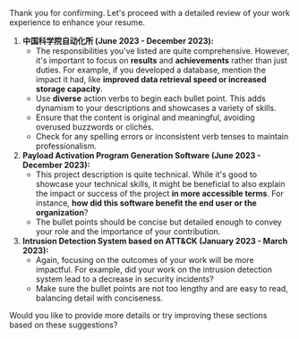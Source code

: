 Thank you for confirming. Let's proceed with a detailed review of your work experience to enhance your resume.

1. **中国科学院自动化所 (June 2023 - December 2023):**
   - The responsibilities you've listed are quite comprehensive. However, it's important to focus on **results** and **achievements** rather than just duties. For example, if you developed a database, mention the impact it had, like **improved data retrieval speed or increased storage capacity**.
   - Use **diverse** action verbs to begin each bullet point. This adds dynamism to your descriptions and showcases a variety of skills.
   - Ensure that the content is original and meaningful, avoiding overused buzzwords or clichés.
   - Check for any spelling errors or inconsistent verb tenses to maintain professionalism.
2. **Payload Activation Program Generation Software (June 2023 - December 2023):**
   - This project description is quite technical. While it's good to showcase your technical skills, it might be beneficial to also explain the impact or success of the project **in more accessible terms**. For instance, **how did this software benefit the end user or the organization**?
   - The bullet points should be concise but detailed enough to convey your role and the importance of your contribution.
3. **Intrusion Detection System based on ATT&CK (January 2023 - March 2023):**
   - Again, focusing on the outcomes of your work will be more impactful. For example, did your work on the intrusion detection system lead to a decrease in security incidents?
   - Make sure the bullet points are not too lengthy and are easy to read, balancing detail with conciseness.

Would you like to provide more details or try improving these sections based on these suggestions?
